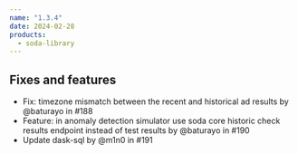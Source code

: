 ```yaml
---
name: "1.3.4"
date: 2024-02-28
products:
  - soda-library
---
```


## Fixes and features

* Fix: timezone mismatch between the recent and historical ad results by @baturayo in #188
* Feature: in anomaly detection simulator use soda core historic check results endpoint instead of test results by @baturayo in #190
* Update dask-sql by @m1n0 in #191